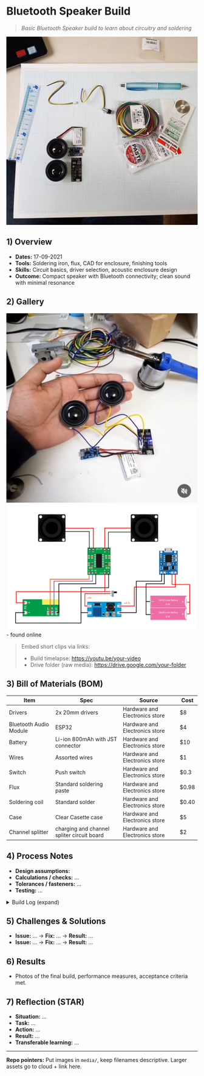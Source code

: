 # Bluetooth Speaker Build

> _Basic Bluetooth Speaker build to learn about circuitry and soldering_

![Cover](media/Components.jpeg)

## 1) Overview
- **Dates:** 17-09-2021
- **Tools:** Soldering iron, flux, CAD for enclosure, finishing tools
- **Skills:** Circuit basics, driver selection, acoustic enclosure design
- **Outcome:** Compact speaker with Bluetooth connectivity; clean sound with minimal resonance

## 2) Gallery
![Step 1](media/Speaker_circuit.jpeg)
![Step 2](media/Schematic.png) - found online

> Embed short clips via links:  
> - Build timelapse: https://youtu.be/your-video
> - Drive folder (raw media): https://drive.google.com/your-folder

## 3) Bill of Materials (BOM)
| Item | Spec | Source | Cost |
|---|---|---|---|
| Drivers | 2x 20mm drivers | Hardware and Electronics store | $8 |
| Bluetooth Audio Module | ESP32 | Hardware and Electronics store | $4 |
| Battery | Li-ion 800mAh with JST connector | Hardware and Electronics store | $10 |
| Wires | Assorted wires | Hardware and Electronics store | $1 |
| Switch | Push switch | Hardware and Electronics store | $0.3 |
| Flux | Standard soldering paste | Hardware and Electronics store | $0.98 |
| Soldering coil | Standard solder | Hardware and Electronics store | $0.40 |
| Case | Clear Casette case | Hardware and Electronics store | $5 |
| Channel splitter | charging and channel spliter circuit board | Hardware and Electronics store | $2 |


## 4) Process Notes
- **Design assumptions:** 
- **Calculations / checks:** …  
- **Tolerances / fasteners:** …  
- **Testing:** …

<details>
<summary>Build Log (expand)</summary>

- YYYY-MM-DD — Note + photo link  
- YYYY-MM-DD — Note + photo link

</details>

## 5) Challenges & Solutions
- **Issue:** … → **Fix:** … → **Result:** …
- **Issue:** … → **Fix:** … → **Result:** …

## 6) Results
- Photos of the final build, performance measures, acceptance criteria met.

## 7) Reflection (STAR)
- **Situation:** …  
- **Task:** …  
- **Action:** …  
- **Result:** …  
- **Transferable learning:** …

---

**Repo pointers:** Put images in `media/`, keep filenames descriptive. Larger assets go to cloud + link here.
